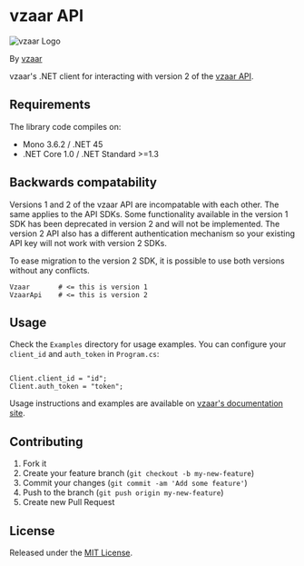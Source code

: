 # vzaar API

![vzaar Logo](https://raw.github.com/vzaar/vzaar-api-php/master/vzaar.png)

By [vzaar](http://vzaar.com)

vzaar's .NET client for interacting with version 2 of the [vzaar
API](https://vzaar.readme.io/docs).

## Requirements

The library code compiles on:
- Mono 3.6.2 / .NET 45
- .NET Core 1.0 / .NET Standard >=1.3

## Backwards compatability

Versions 1 and 2 of the vzaar API are incompatable with each other. The same applies to
the API SDKs. Some functionality available in the version 1 SDK has been deprecated in
version 2 and will not be implemented. The version 2 API also has a different
authentication mechanism so your existing API key will not work with version 2 SDKs.

To ease migration to the version 2 SDK, it is possible to use both versions without any
conflicts.

```
Vzaar       # <= this is version 1
VzaarApi    # <= this is version 2
```

## Usage

Check the `Examples` directory for usage examples. You can configure your `client_id` and
`auth_token` in `Program.cs`:

```

Client.client_id = "id";
Client.auth_token = "token";
```

Usage instructions and examples are available on [vzaar's documentation
site](https://vzaar.readme.io).


## Contributing

1. Fork it
2. Create your feature branch (`git checkout -b my-new-feature`)
3. Commit your changes (`git commit -am 'Add some feature'`)
4. Push to the branch (`git push origin my-new-feature`)
5. Create new Pull Request

## License

Released under the [MIT License](http://www.opensource.org/licenses/MIT).
